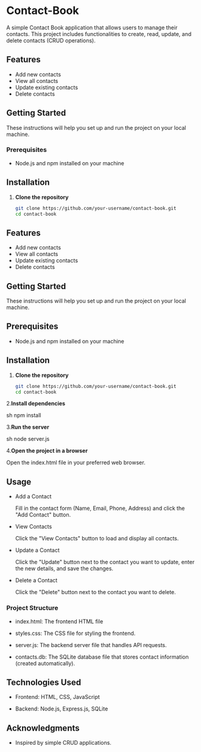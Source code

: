 # Contact-Book

A simple Contact Book application that allows users to manage their contacts. This project includes functionalities to create, read, update, and delete contacts (CRUD operations).

## Features

- Add new contacts
- View all contacts
- Update existing contacts
- Delete contacts

## Getting Started

These instructions will help you set up and run the project on your local machine.

### Prerequisites

- Node.js and npm installed on your machine

## Installation

1. **Clone the repository**

   ```sh
   git clone https://github.com/your-username/contact-book.git
   cd contact-book

## Features

- Add new contacts
- View all contacts
- Update existing contacts
- Delete contacts

## Getting Started

These instructions will help you set up and run the project on your local machine.

## Prerequisites

- Node.js and npm installed on your machine

## Installation

1. **Clone the repository**

   ```sh
   git clone https://github.com/your-username/contact-book.git
   cd contact-book
   
2.**Install dependencies**

  sh
  npm install
  
  
3.**Run the server**

  sh
  node server.js


4.**Open the project in a browser**

  Open the index.html file in your preferred web browser. 
  

## Usage

- Add a Contact

  Fill in the contact form (Name, Email, Phone, Address) and click the "Add Contact" button.

- View Contacts

  Click the "View Contacts" button to load and display all contacts.

- Update a Contact

  Click the "Update" button next to the contact you want to update, enter the new details, and save the changes.

- Delete a Contact

  Click the "Delete" button next to the contact you want to delete.


### Project Structure

- index.html: The frontend HTML file

- styles.css: The CSS file for styling the frontend.

- server.js: The backend server file that handles API requests.

- contacts.db: The SQLite database file that stores contact information (created automatically).


## Technologies Used

- Frontend: HTML, CSS, JavaScript

- Backend: Node.js, Express.js, SQLite


## Acknowledgments

- Inspired by simple CRUD applications.
